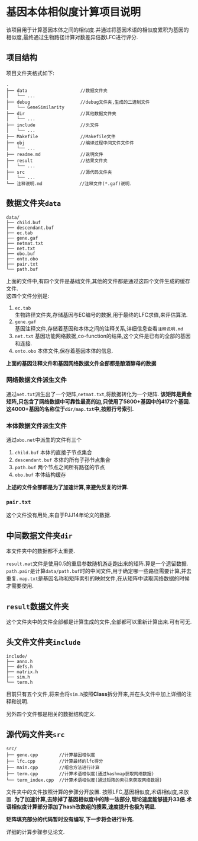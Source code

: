 # 基因本体相似度计算项目说明

该项目用于计算基因本体之间的相似度.并通过将基因术语的相似度累积为基因的相似度,最终通过生物路径计算对数差异倍数LFC进行评分.

## 项目结构
项目文件夹格式如下:
```
.
├── data                    //数据文件夹
│   └── ...
├── debug                   //debug文件夹,生成的二进制文件
│   └── GeneSimilarity
├── dir                     //其他数据文件夹
│   └── ...
├── include                 //头文件
│   └── ...
├── Makefile                //Makefile文件
├── obj                     //编译过程中间文件文件件
│   └── ...
├── readme.md               //说明文件
├── result                  //结果文件夹
│   └── ...         
├── src                     //源代码文件夹
│   └── ...
└── 注释说明.md              //注释文件(*.gaf)说明.
```

## 数据文件夹`data`
```
data/
├── child.buf
├── descendant.buf
├── ec.tab
├── gene.gaf
├── netmat.txt
├── net.txt
├── obo.buf
├── onto.obo
├── pair.txt
└── path.buf
```
上面的文件中,有四个文件是基础文件,其他的文件都是通过这四个文件生成的缓存文件.  
这四个文件分别是:
1. `ec.tab`  
    生物路径文件夹,存储基因与EC编号的数据,用于最终的LFC求值,来评估算法.
2. `gene.gaf`  
    基因注释文件,存储着基因和本体之间的注释关系,详细信息查看`注释说明.md`
3. `net.txt`
    基因功能网络数据,co-function的结果,这个文件是已有的全部的基因和连接.
4. `onto.obo`
    本体文件,保存着基因本体的信息.

**上面的基因注释文件和基因网络数据文件全部都是酿酒酵母的数据**

### 网络数据文件派生文件
通过`net.txt`派生出了一个矩阵,`netmat.txt`,将数据转化为一个矩阵.
**该矩阵是黄金矩阵,只包含了网络数据中可靠性最高的边,只使用了5800+基因中的4172个基因.这4000+基因的名称位于`dir/map.txt`中,按照行号索引.**

### 本体数据文件派生文件
通过`obo.net`中派生的文件有三个
1. `child.buf` 
    本体的直接子节点集合
2. `descendant.buf`
    本体的所有子孙节点集合
3. `path.buf`
    两个节点之间所有路径的节点
4. `obo.buf`
    本体结构缓存

**上述的文件全部都是为了加速计算,来避免反复的计算.**

### `pair.txt`
这个文件没有用处,来自于PJJ14年论文的数据.


## 中间数据文件夹`dir`
本文件夹中的数据都不太重要.

`result.mat`文件是使用0.5的重启参数随机游走跑出来的矩阵.算是一个遗留数据.  
`path.pair`是计算`data/path.buf`时的中间文件,用于确定哪一些路径需要计算,并去重复.
`map.txt`是基因名称和矩阵索引的映射文件,在从矩阵中读取网络数据的时候才需要使用.

## `result`数据文件夹
这个文件夹中的文件全部都是计算生成的文件,全部都可以重新计算出来.可有可无.

## 头文件文件夹`include`
```
include/
├── anno.h
├── defs.h
├── matrix.h
├── sim.h
└── term.h
```
目前只有五个文件,将来会将`sim.h`按照**Class**拆分开来,并在头文件中加上详细的注释和说明.

另外四个文件都是相关的数据结构定义.

## 源代码文件夹`src`
```
src/
├── gene.cpp        //计算基因相似度
├── lfc.cpp         //计算最终的lfc得分
├── main.cpp        //组合方法进行计算
├── term.cpp        //计算术语相似度(通过hashmap获取网络数据)
└── term_index.cpp  //计算术语相似度(通过矩阵的索引来获取网络数据)
```
文件夹中的文件按照计算的步骤分开放置.
按照LFC,基因相似度,术语相似度,来放置.
**为了加速计算,去除掉了基因相似度中的除一法部分,理论速度能够提升33倍.术语相似度计算部分添加了hash改数组的搜索,速度提升也极为明显.**

**矩阵填充部分的代码暂时没有编写,下一步将会进行补充.**

详细的计算步骤参见论文.



